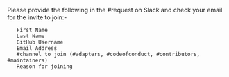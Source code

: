 Please provide the following in the #request on Slack and check your email for the invite to join:-

```
   First Name
   Last Name
   GitHub Username
   Email Address
   #channel to join (#adapters, #codeofconduct, #contributors, #maintainers)
   Reason for joining
```
